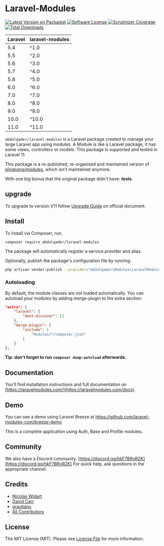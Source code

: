 # Laravel-Modules

[![Latest Version on Packagist](https://img.shields.io/packagist/v/abdalqader/laravel-modules.svg?style=flat-square)](https://packagist.org/packages/abdalqader/laravel-modules)
[![Software License](https://img.shields.io/badge/license-MIT-brightgreen.svg?style=flat-square)](LICENSE.md)
[![Scrutinizer Coverage](https://img.shields.io/scrutinizer/coverage/g/abdalqader/laravel-modules.svg?maxAge=86400&style=flat-square)](https://scrutinizer-ci.com/g/abdalqader/laravel-modules/?branch=master)
[![Total Downloads](https://img.shields.io/packagist/dt/abdalqader/laravel-modules.svg?style=flat-square)](https://packagist.org/packages/abdalqader/laravel-modules)

| **Laravel** | **laravel-modules** |
|-------------|---------------------|
| 5.4         | ^1.0                |
| 5.5         | ^2.0                |
| 5.6         | ^3.0                |
| 5.7         | ^4.0                |
| 5.8         | ^5.0                |
| 6.0         | ^6.0                |
| 7.0         | ^7.0                |
| 8.0         | ^8.0                |
| 9.0         | ^9.0                |
| 10.0        | ^10.0               |
| 11.0        | ^11.0               |

`abdalqader/laravel-modules` is a Laravel package created to manage your large Laravel app using modules. A Module is like a Laravel package, it has some views, controllers or models. This package is supported and tested in Laravel 11.

This package is a re-published, re-organised and maintained version of [pingpong/modules](https://github.com/pingpong-labs/modules), which isn't maintained anymore.

With one big bonus that the original package didn't have: **tests**.

## upgrade
To upgrade to version V11 follow [Upgrade Guide](https://laravelmodules.com/docs/v11/upgrade) on official document.

## Install

To install via Composer, run:

``` bash
composer require abdalqader/laravel-modules
```

The package will automatically register a service provider and alias.

Optionally, publish the package's configuration file by running:

``` bash
php artisan vendor:publish --provider="abdalqader\Modules\LaravelModulesServiceProvider"
```

### Autoloading

By default, the module classes are not loaded automatically. You can autoload your modules by adding merge-plugin to the extra section:

```json
"extra": {
    "laravel": {
        "dont-discover": []
    },
    "merge-plugin": {
        "include": [
            "Modules/*/composer.json"
        ]
    }
},
```

**Tip: don't forget to run `composer dump-autoload` afterwards.**

## Documentation

You'll find installation instructions and full documentation on [https://laravelmodules.com/](https://laravelmodules.com/docs).

## Demo

You can see a demo using Laravel Breeze at https://github.com/laravel-modules-com/breeze-demo

This is a complete application using Auth, Base and Profile modules.

## Community

We also have a Discord community. [https://discord.gg/hkF7BRvRZK](https://discord.gg/hkF7BRvRZK) For quick help, ask questions in the appropriate channel.

## Credits

- [Nicolas Widart](https://github.com/abdalqader)
- [David Carr](https://github.com/dcblogdev)
- [gravitano](https://github.com/gravitano)
- [All Contributors](../../contributors)

## License

The MIT License (MIT). Please see [License File](LICENSE.md) for more information.
